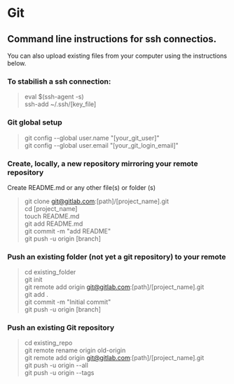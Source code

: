 # Git

## Command line instructions for ssh connectios.

You can also upload existing files from your computer using the instructions below.

### To stabilish a ssh connection:

> eval $(ssh-agent -s)  
> ssh-add ~/.ssh/[key_file]  

### Git global setup

> git config --global user.name "[your_git_user]"  
> git config --global user.email "[your_git_login_email]"  

### Create, locally, a new repository mirroring your remote repository

Create README.md or any other file(s) or folder (s)

> git clone git@gitlab.com:[path]/[project_name].git  
> cd [project_name]  
> touch README.md  
> git add README.md  
> git commit -m "add README"  
> git push -u origin [branch]  

### Push an existing folder (not yet a git repository) to your remote

> cd existing_folder  
> git init  
> git remote add origin git@gitlab.com:[path]/[project_name].git  
> git add .  
> git commit -m "Initial commit"  
> git push -u origin [branch]  

### Push an existing Git repository

> cd existing_repo  
> git remote rename origin old-origin  
> git remote add origin git@gitlab.com:[path]/[project_name].git  
> git push -u origin --all  
> git push -u origin --tags  